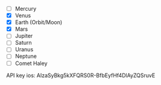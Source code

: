 - [ ] Mercury
- [x] Venus
- [x] Earth (Orbit/Moon)
- [x] Mars
- [ ] Jupiter
- [ ] Saturn
- [ ] Uranus
- [ ] Neptune
- [ ] Comet Haley

API key ios: AIzaSyBkg5kXFQRS0R-BfbEyfHf4DlAyZQSruvE
